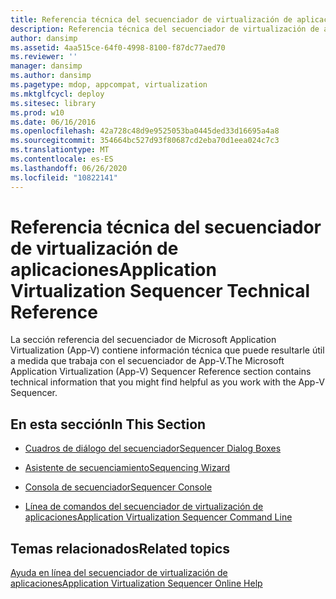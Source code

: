 ```yaml
---
title: Referencia técnica del secuenciador de virtualización de aplicaciones
description: Referencia técnica del secuenciador de virtualización de aplicaciones
author: dansimp
ms.assetid: 4aa515ce-64f0-4998-8100-f87dc77aed70
ms.reviewer: ''
manager: dansimp
ms.author: dansimp
ms.pagetype: mdop, appcompat, virtualization
ms.mktglfcycl: deploy
ms.sitesec: library
ms.prod: w10
ms.date: 06/16/2016
ms.openlocfilehash: 42a728c48d9e9525053ba0445ded33d16695a4a8
ms.sourcegitcommit: 354664bc527d93f80687cd2eba70d1eea024c7c3
ms.translationtype: MT
ms.contentlocale: es-ES
ms.lasthandoff: 06/26/2020
ms.locfileid: "10822141"
---
```

# <span data-ttu-id="d1fbd-103">Referencia técnica del secuenciador de virtualización de aplicaciones</span><span class="sxs-lookup"><span data-stu-id="d1fbd-103">Application Virtualization Sequencer Technical Reference</span></span>


<span data-ttu-id="d1fbd-104">La sección referencia del secuenciador de Microsoft Application Virtualization (App-V) contiene información técnica que puede resultarle útil a medida que trabaja con el secuenciador de App-V.</span><span class="sxs-lookup"><span data-stu-id="d1fbd-104">The Microsoft Application Virtualization (App-V) Sequencer Reference section contains technical information that you might find helpful as you work with the App-V Sequencer.</span></span>

## <span data-ttu-id="d1fbd-105">En esta sección</span><span class="sxs-lookup"><span data-stu-id="d1fbd-105">In This Section</span></span>


-   [<span data-ttu-id="d1fbd-106">Cuadros de diálogo del secuenciador</span><span class="sxs-lookup"><span data-stu-id="d1fbd-106">Sequencer Dialog Boxes</span></span>](sequencer-dialog-boxes.md)

-   [<span data-ttu-id="d1fbd-107">Asistente de secuenciamiento</span><span class="sxs-lookup"><span data-stu-id="d1fbd-107">Sequencing Wizard</span></span>](sequencing-wizard.md)

-   [<span data-ttu-id="d1fbd-108">Consola de secuenciador</span><span class="sxs-lookup"><span data-stu-id="d1fbd-108">Sequencer Console</span></span>](sequencer-console.md)

-   [<span data-ttu-id="d1fbd-109">Línea de comandos del secuenciador de virtualización de aplicaciones</span><span class="sxs-lookup"><span data-stu-id="d1fbd-109">Application Virtualization Sequencer Command Line</span></span>](application-virtualization-sequencer-command-line.md)

## <span data-ttu-id="d1fbd-110">Temas relacionados</span><span class="sxs-lookup"><span data-stu-id="d1fbd-110">Related topics</span></span>


[<span data-ttu-id="d1fbd-111">Ayuda en línea del secuenciador de virtualización de aplicaciones</span><span class="sxs-lookup"><span data-stu-id="d1fbd-111">Application Virtualization Sequencer Online Help</span></span>](application-virtualization-sequencer-online-help.md)

 

 





